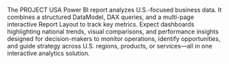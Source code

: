 The PROJECT USA Power BI report analyzes U.S.-focused business data.
It combines a structured DataModel, DAX queries, and a multi-page interactive Report Layout to track key metrics.
Expect dashboards highlighting national trends, visual comparisons, and performance insights designed for decision-makers to monitor operations, identify opportunities, and guide strategy across U.S. regions, products, or services—all in one interactive analytics solution.
